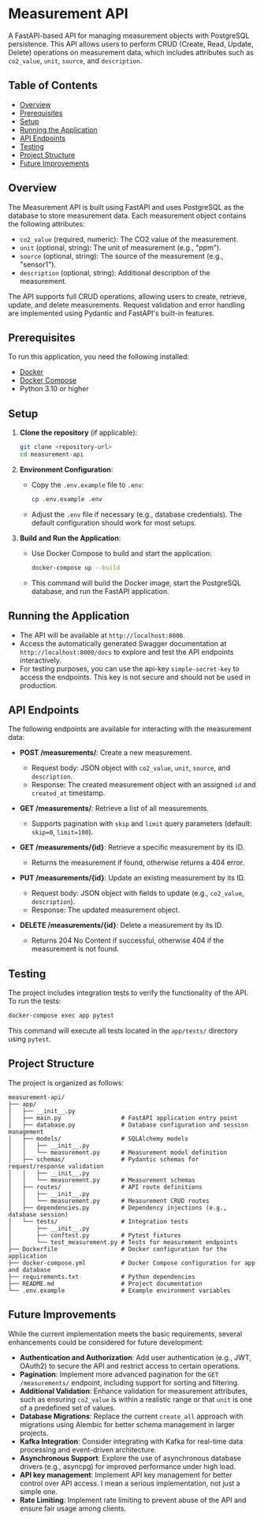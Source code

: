 # Measurement API

A FastAPI-based API for managing measurement objects with PostgreSQL persistence. This API allows users to perform CRUD (Create, Read, Update, Delete) operations on measurement data, which includes attributes such as `co2_value`, `unit`, `source`, and `description`.

## Table of Contents
- [Overview](#overview)
- [Prerequisites](#prerequisites)
- [Setup](#setup)
- [Running the Application](#running-the-application)
- [API Endpoints](#api-endpoints)
- [Testing](#testing)
- [Project Structure](#project-structure)
- [Future Improvements](#future-improvements)

## Overview
The Measurement API is built using FastAPI and uses PostgreSQL as the database to store measurement data. Each measurement object contains the following attributes:
- `co2_value` (required, numeric): The CO2 value of the measurement.
- `unit` (optional, string): The unit of measurement (e.g., "ppm").
- `source` (optional, string): The source of the measurement (e.g., "sensor1").
- `description` (optional, string): Additional description of the measurement.

The API supports full CRUD operations, allowing users to create, retrieve, update, and delete measurements. Request validation and error handling are implemented using Pydantic and FastAPI's built-in features.

## Prerequisites
To run this application, you need the following installed:
- [Docker](https://www.docker.com/get-started)
- [Docker Compose](https://docs.docker.com/compose/install/)
- Python 3.10 or higher

## Setup
1. **Clone the repository** (if applicable):
   ```bash
   git clone <repository-url>
   cd measurement-api
   ```

2. **Environment Configuration**:
   - Copy the `.env.example` file to `.env`:
     ```bash
     cp .env.example .env
     ```
   - Adjust the `.env` file if necessary (e.g., database credentials). The default configuration should work for most setups.

3. **Build and Run the Application**:
   - Use Docker Compose to build and start the application:
     ```bash
     docker-compose up --build
     ```
   - This command will build the Docker image, start the PostgreSQL database, and run the FastAPI application.

## Running the Application
- The API will be available at `http://localhost:8000`.
- Access the automatically generated Swagger documentation at `http://localhost:8000/docs` to explore and test the API endpoints interactively. 
- For testing purposes, you can use the api-key `simple-secret-key` to access the endpoints. This key is not secure and should not be used in production.

## API Endpoints
The following endpoints are available for interacting with the measurement data:

- **POST /measurements/**: Create a new measurement.
  - Request body: JSON object with `co2_value`, `unit`, `source`, and `description`.
  - Response: The created measurement object with an assigned `id` and `created_at` timestamp.

- **GET /measurements/**: Retrieve a list of all measurements.
  - Supports pagination with `skip` and `limit` query parameters (default: `skip=0`, `limit=100`).

- **GET /measurements/{id}**: Retrieve a specific measurement by its ID.
  - Returns the measurement if found, otherwise returns a 404 error.

- **PUT /measurements/{id}**: Update an existing measurement by its ID.
  - Request body: JSON object with fields to update (e.g., `co2_value`, `description`).
  - Response: The updated measurement object.

- **DELETE /measurements/{id}**: Delete a measurement by its ID.
  - Returns 204 No Content if successful, otherwise 404 if the measurement is not found.

## Testing
The project includes integration tests to verify the functionality of the API. To run the tests:
```bash
docker-compose exec app pytest
```
This command will execute all tests located in the `app/tests/` directory using `pytest`.

## Project Structure
The project is organized as follows:
```
measurement-api/
├── app/
│   ├── __init__.py
│   ├── main.py                 # FastAPI application entry point
│   ├── database.py             # Database configuration and session management
│   ├── models/                 # SQLAlchemy models
│   │   ├── __init__.py
│   │   └── measurement.py      # Measurement model definition
│   ├── schemas/                # Pydantic schemas for request/response validation
│   │   ├── __init__.py
│   │   └── measurement.py      # Measurement schemas
│   ├── routes/                 # API route definitions
│   │   ├── __init__.py
│   │   └── measurement.py      # Measurement CRUD routes
│   ├── dependencies.py         # Dependency injections (e.g., database session)
│   └── tests/                  # Integration tests
│       ├── __init__.py
│       ├── conftest.py         # Pytest fixtures
│       └── test_measurement.py # Tests for measurement endpoints
├── Dockerfile                  # Docker configuration for the application
├── docker-compose.yml          # Docker Compose configuration for app and database
├── requirements.txt            # Python dependencies
├── README.md                   # Project documentation
└── .env.example                # Example environment variables
```

## Future Improvements
While the current implementation meets the basic requirements, several enhancements could be considered for future development:
- **Authentication and Authorization**: Add user authentication (e.g., JWT, OAuth2) to secure the API and restrict access to certain operations.
- **Pagination**: Implement more advanced pagination for the `GET /measurements/` endpoint, including support for sorting and filtering.
- **Additional Validation**: Enhance validation for measurement attributes, such as ensuring `co2_value` is within a realistic range or that `unit` is one of a predefined set of values.
- **Database Migrations**: Replace the current `create_all` approach with migrations using Alembic for better schema management in larger projects.
- **Kafka Integration**: Consider integrating with Kafka for real-time data processing and event-driven architecture.
- **Asynchronous Support**: Explore the use of asynchronous database drivers (e.g., asyncpg) for improved performance under high load.
- **API key management**: Implement API key management for better control over API access. I mean a serious implementation, not just a simple one.
- **Rate Limiting**: Implement rate limiting to prevent abuse of the API and ensure fair usage among clients.
